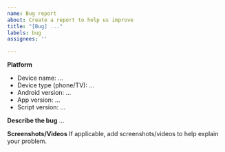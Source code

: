 ```yaml
---
name: Bug report
about: Create a report to help us improve
title: "[Bug] ..."
labels: bug
assignees: ''

---
```


**Platform**
- Device name: ...
- Device type (phone/TV): ...
- Android version: ...
- App version: ...
- Script version: ...

**Describe the bug**
...

**Screenshots/Videos**
If applicable, add screenshots/videos to help explain your problem.
